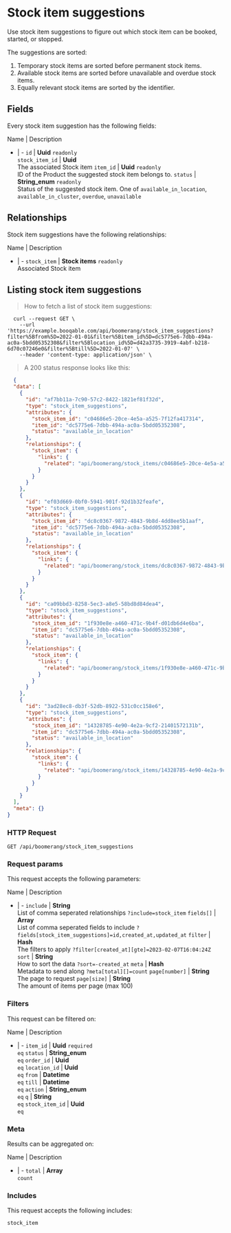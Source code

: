 # Stock item suggestions

Use stock item suggestions to figure out which stock item can be booked,
started, or stopped.

The suggestions are sorted:
  1. Temporary stock items are sorted before permanent stock items.
  2. Available stock items are sorted before unavailable and overdue stock items.
  3. Equally relevant stock items are sorted by the identifier.

## Fields
Every stock item suggestion has the following fields:

Name | Description
- | -
`id` | **Uuid** `readonly`<br>
`stock_item_id` | **Uuid** <br>The associated Stock item
`item_id` | **Uuid** `readonly`<br>ID of the Product the suggested stock item belongs to.
`status` | **String_enum** `readonly`<br>Status of the suggested stock item. One of `available_in_location`, `available_in_cluster`, `overdue`, `unavailable` 


## Relationships
Stock item suggestions have the following relationships:

Name | Description
- | -
`stock_item` | **Stock items** `readonly`<br>Associated Stock item


## Listing stock item suggestions



> How to fetch a list of stock item suggestions:

```shell
  curl --request GET \
    --url 'https://example.booqable.com/api/boomerang/stock_item_suggestions?filter%5Bfrom%5D=2022-01-01&filter%5Bitem_id%5D=dc5775e6-7dbb-494a-ac0a-5bdd05352308&filter%5Blocation_id%5D=d42a3735-3919-4abf-b218-6d70c07246e0&filter%5Btill%5D=2022-01-07' \
    --header 'content-type: application/json' \
```

> A 200 status response looks like this:

```json
  {
  "data": [
    {
      "id": "af7bb11a-7c90-57c2-8422-1821ef81f32d",
      "type": "stock_item_suggestions",
      "attributes": {
        "stock_item_id": "c04686e5-20ce-4e5a-a525-7f12fa417314",
        "item_id": "dc5775e6-7dbb-494a-ac0a-5bdd05352308",
        "status": "available_in_location"
      },
      "relationships": {
        "stock_item": {
          "links": {
            "related": "api/boomerang/stock_items/c04686e5-20ce-4e5a-a525-7f12fa417314"
          }
        }
      }
    },
    {
      "id": "ef03d669-0bf0-5941-901f-92d1b32feafe",
      "type": "stock_item_suggestions",
      "attributes": {
        "stock_item_id": "dc8c0367-9872-4843-9b8d-4dd8ee5b1aaf",
        "item_id": "dc5775e6-7dbb-494a-ac0a-5bdd05352308",
        "status": "available_in_location"
      },
      "relationships": {
        "stock_item": {
          "links": {
            "related": "api/boomerang/stock_items/dc8c0367-9872-4843-9b8d-4dd8ee5b1aaf"
          }
        }
      }
    },
    {
      "id": "ca09bbd3-8258-5ec3-a8e5-58bd8d84dea4",
      "type": "stock_item_suggestions",
      "attributes": {
        "stock_item_id": "1f930e8e-a460-471c-9b4f-d01db6d4e6ba",
        "item_id": "dc5775e6-7dbb-494a-ac0a-5bdd05352308",
        "status": "available_in_location"
      },
      "relationships": {
        "stock_item": {
          "links": {
            "related": "api/boomerang/stock_items/1f930e8e-a460-471c-9b4f-d01db6d4e6ba"
          }
        }
      }
    },
    {
      "id": "3ad28ec8-db3f-52db-8922-531c0cc158e6",
      "type": "stock_item_suggestions",
      "attributes": {
        "stock_item_id": "14328785-4e90-4e2a-9cf2-21401572131b",
        "item_id": "dc5775e6-7dbb-494a-ac0a-5bdd05352308",
        "status": "available_in_location"
      },
      "relationships": {
        "stock_item": {
          "links": {
            "related": "api/boomerang/stock_items/14328785-4e90-4e2a-9cf2-21401572131b"
          }
        }
      }
    }
  ],
  "meta": {}
}
```

### HTTP Request

`GET /api/boomerang/stock_item_suggestions`

### Request params

This request accepts the following parameters:

Name | Description
- | -
`include` | **String** <br>List of comma seperated relationships `?include=stock_item`
`fields[]` | **Array** <br>List of comma seperated fields to include `?fields[stock_item_suggestions]=id,created_at,updated_at`
`filter` | **Hash** <br>The filters to apply `?filter[created_at][gte]=2023-02-07T16:04:24Z`
`sort` | **String** <br>How to sort the data `?sort=-created_at`
`meta` | **Hash** <br>Metadata to send along `?meta[total][]=count`
`page[number]` | **String** <br>The page to request
`page[size]` | **String** <br>The amount of items per page (max 100)


### Filters

This request can be filtered on:

Name | Description
- | -
`item_id` | **Uuid** `required`<br>`eq`
`status` | **String_enum** <br>`eq`
`order_id` | **Uuid** <br>`eq`
`location_id` | **Uuid** <br>`eq`
`from` | **Datetime** <br>`eq`
`till` | **Datetime** <br>`eq`
`action` | **String_enum** <br>`eq`
`q` | **String** <br>`eq`
`stock_item_id` | **Uuid** <br>`eq`


### Meta

Results can be aggregated on:

Name | Description
- | -
`total` | **Array** <br>`count`


### Includes

This request accepts the following includes:

`stock_item`





